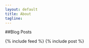 ```yaml
---
layout: default
title: About
tagline: 
---
```

 
##Blog Posts

{% include feed %}
{% include post %}


